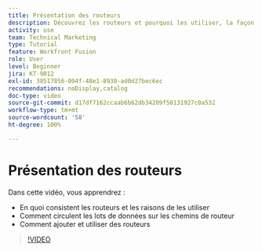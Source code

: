 ```yaml
---
title: Présentation des routeurs
description: Découvrez les routeurs et pourquoi les utiliser, la façon dont les lots de données circulent sur les chemins de routeur et comment ajouter et utiliser des routeurs, le tout dans  [!DNL Adobe Workfront Fusion].
activity: use
team: Technical Marketing
type: Tutorial
feature: Workfront Fusion
role: User
level: Beginner
jira: KT-9012
exl-id: 38517856-094f-48e1-8930-ad0d27bec6ec
recommendations: noDisplay,catalog
doc-type: video
source-git-commit: d17df7162ccaab6b62db34209f50131927c0a532
workflow-type: tm+mt
source-wordcount: '58'
ht-degree: 100%

---
```


# Présentation des routeurs

Dans cette vidéo, vous apprendrez :

* En quoi consistent les routeurs et les raisons de les utiliser
* Comment circulent les lots de données sur les chemins de routeur
* Comment ajouter et utiliser des routeurs

>[!VIDEO](https://video.tv.adobe.com/v/335271/?quality=12&learn=on&enablevpops)
